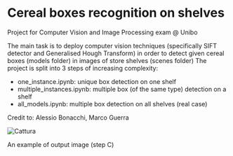 # Cereal boxes recognition on shelves

Project for Computer Vision and Image Processing exam @ Unibo

The main task is to deploy computer vision techniques (specifically SIFT detector and Generalised Hough Transform) in order to detect given cereal boxes (models folder) in images of store shelves (scenes folder)
The project is split into 3 steps of increasing complexity:
- one_instance.ipynb: unique box detection on one shelf
- multiple_instances.ipynb: multiple box (of the same type) detection on a shelf
- all_models.ipynb: multiple box detection on all shelves (real case)

Credit to: Alessio Bonacchi, Marco Guerra   

![Cattura](https://user-images.githubusercontent.com/52378980/155296426-c423bc41-f690-435e-9ec7-72cc7a88ef75.PNG)

An example of output image (step C)
